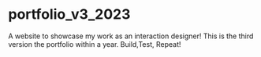 # portfolio_v3_2023
A website to showcase my work as an interaction designer! This is the third version the portfolio within a year. Build,Test, Repeat!
